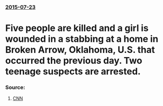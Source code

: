 ### [2015-07-23](/news/2015/07/23/index.md)

#  Five people are killed and a girl is wounded in a stabbing at a home in Broken Arrow, Oklahoma, U.S. that occurred the previous day. Two teenage suspects are arrested. 




### Source:

1. [CNN](http://www.cnn.com/2015/07/23/us/oklahoma-violence/index.html)

